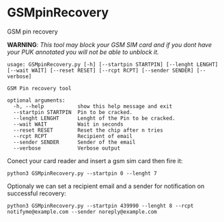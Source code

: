 # GSMpinRecovery
GSM pin recovery

__WARNING__: _This tool may block your GSM SIM card and if you dont have your PUK annotated you will not be able to unblock it._


```
usage: GSMpinRecovery.py [-h] [--startpin STARTPIN] [--lenght LENGHT] [--wait WAIT] [--reset RESET] [--rcpt RCPT] [--sender SENDER] [--verbose]

GSM Pin recovery tool

optional arguments:
  -h, --help           show this help message and exit
  --startpin STARTPIN  Pin to be cracked.
  --lenght LENGHT      Lenght of the Pin to be cracked.
  --wait WAIT          Wait in seconds
  --reset RESET        Reset the chip after n tries
  --rcpt RCPT          Recipient of email
  --sender SENDER      Sender of the email
  --verbose            Verbose output
```

Conect your card reader and insert a gsm sim card then fire it:
```
python3 GSMpinRecovery.py --startpin 0 --lenght 7
```

Optionaly we can set a recipient email and a sender for notification on successful recovery:
```
python3 GSMpinRecovery.py --startpin 439990 --lenght 8 --rcpt notifyme@example.com --sender noreply@example.com
```
